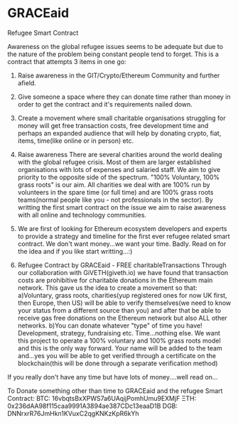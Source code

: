# GRACEaid
Refugee Smart Contract

Awareness on the global refugee issues seems to be adequate but due to the nature of the problem being constant people tend to forget.
This is a contract that attempts 3 items in one go:
1. Raise awareness in the GIT/Crypto/Ethereum Community and further afield.
2. Give someone a space where they can donate time rather than money in order to get the contract and it's requirements nailed down.
3. Create a movement where small charitable organisations struggling for money will get free transaction costs, free development time and perhaps an expanded audience that will help by donating crypto, fiat, items, time(like online or in person) etc.


1. Raise awareness
There are several charities around the world dealing with the global refugee crisis. Most of them are larger established organisations      with lots of expenses and salaried staff.
We aim to give priority to the opposite side of the spectrum.
"100% Voluntary, 100% grass roots" is our aim.
All charities we deal with are 100% run by volunteers in the spare time (or full time) and are 100% grass roots teams(normal people like    you - not professionals in the sector).
By writting the first smart contract on the issue we aim to raise awareness with all online and technology communities.

2. We are first of looking  for Ethereum ecosystem developers and experts to provide a strategy and timeline for the first ever refugee related smart contract.
We don't want money...we want your time. Badly. Read on for the idea and if you like start writting...:)


3. Refugee Contract by GRACEaid - FREE charitableTransactions
Through our collaboration with GiVETH(giveth.io) we have found that transaction costs are prohibitive for charitable donations in the Ethereum main network.
This gave us the idea to create a movement so that:
a)Voluntary, grass roots, charities(yup registered ones for now UK first, then Europe, then US) will be able to verify themselves(we need to know your status from a different source than you) and after  that be able to receive gas free donations on the Ethereum network but also ALL other networks.
b)You can donate whatever "type" of time you have! Development, strategy, fundraising etc. Time...nothing else.
We want this project to operate a 100% voluntary and 100% grass roots model and this is the only way forward.
Your name will be added to the team and...yes you will be able to get verified through a certificate on the blockchain(this will be done through a separate verification method)

If you really don't have any time but have lots of money....well read on...

To Donate something other than time to GRACEaid and the refugee Smart Contract:
BTC: 16vbqtsBxXPWS7a6UAqijPomhUmu9EXMjF
ΞTH: 0x236dAA98f115caa9991A3894ae387CDc13eaaD1B
DGB: DNNrxrR76JmHkn1KVuxC2qgKNKzKpR6kYh

